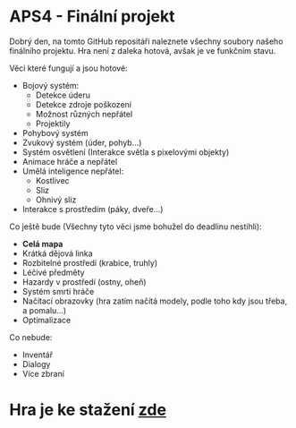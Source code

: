 # APS4 - Finální projekt
Dobrý den, na tomto GitHub repositáři naleznete všechny soubory našeho finálního projektu.
Hra není z daleka hotová, avšak je ve funkčním stavu.

Věci které fungují a jsou hotové:

- Bojový systém:
	- Detekce úderu
	- Detekce zdroje poškození
	- Možnost různých nepřátel
	- Projektily
- Pohybový systém
- Zvukový systém (úder, pohyb...)
- Systém osvětlení (Interakce světla s pixelovými objekty)
- Animace hráče a nepřátel
- Umělá inteligence nepřátel:
	- Kostlivec
	- Sliz
	- Ohnivý sliz
- Interakce s prostředím (páky, dveře...)


Co ještě bude (Všechny tyto věci jsme bohužel do deadlinu nestihli):

- **Celá mapa**
- Krátká dějová linka
- Rozbitelné prostředí (krabice, truhly)
- Léčivé předměty
- Hazardy v prostředí (ostny, oheň)
- Systém smrti hráče
- Načítací obrazovky (hra zatím načítá modely, podle toho kdy jsou třeba, a pomalu...)
- Optimalizace

Co nebude:

- Inventář
- Dialogy
- Více zbraní



# **Hra je ke stažení [zde](https://github.com/TenErost/4F-game/releases)**

